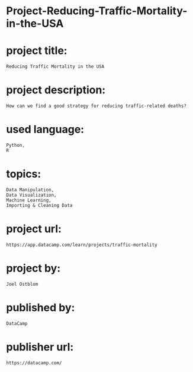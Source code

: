 # Project-Reducing-Traffic-Mortality-in-the-USA

# project title:

    Reducing Traffic Mortality in the USA

# project description:

    How can we find a good strategy for reducing traffic-related deaths?

# used language:

    Python,
    R

# topics:

    Data Manipulation,
    Data Visualization,
    Machine Learning,
    Importing & Cleaning Data

# project url:

    https://app.datacamp.com/learn/projects/traffic-mortality

# project by:

    Joel Östblom

# published by:

    DataCamp

# publisher url:

    https://datacamp.com/
